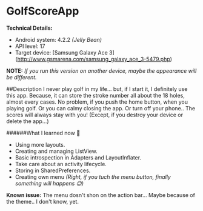 # GolfScoreApp
**Technical Details:**
* Android system: 4.2.2 *(Jelly Bean)*
* API level: 17
* Target device: [Samsung Galaxy Ace 3] (http://www.gsmarena.com/samsung_galaxy_ace_3-5479.php)

**NOTE:** *If you run this version on another device, maybe the appearance will be different.*

##Description
I never play golf in my life... but, if I start it, I definitely use this app. 
Because, it can store the stroke number all about the 18 holes, almost every cases. 
No problem, if you push the home button, when you playing golf. Or you can calmy closing the app. 
Or turn off your phone.. The scores will always stay with you! (Except, if you destroy your device or delete the app...)  

######What I learned now :tada:
* Using more layouts.
* Creating and managing ListView.
* Basic introspection in Adapters and LayoutInflater.
* Take care about an activity lifecycle.
* Storing in SharedPreferences.
* Creating own menu *(Right, if you tuch the menu button, finally something will happens :wink:)*

**Known issue:** The menu dosn't shon on the action bar... Maybe because of the theme.. I don't know, yet.

